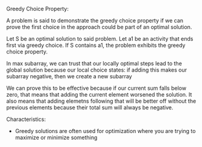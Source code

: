 Greedy Choice Property: 

A problem is said to demonstrate the greedy choice property if we can prove the first choice in the approach could be part of an optimal solution.

Let S be an optimal solution to said problem. Let a1 be an activity that ends first via greedy choice. If S contains a1, the problem exhibits the greedy choice property. 

In max subarray, we can trust that our locally optimal steps lead to the global solution because our local choice states:
    if adding this makes our subarray negative, then we create a new subarray

We can prove this to be effective because if our current sum falls below zero, that means that adding the current element worsened the solution. It also means that adding elemetns following that will be better off without the previous elements because their total sum will always be negative. 

Characteristics:
- Greedy solutions are often used for optimization where you are trying to maximize or minimize something


